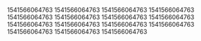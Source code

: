 1541566064763
1541566064763
1541566064763
1541566064763
1541566064763
1541566064763
1541566064763
1541566064763
1541566064763
1541566064763
1541566064763
1541566064763
1541566064763
1541566064763
1541566064763